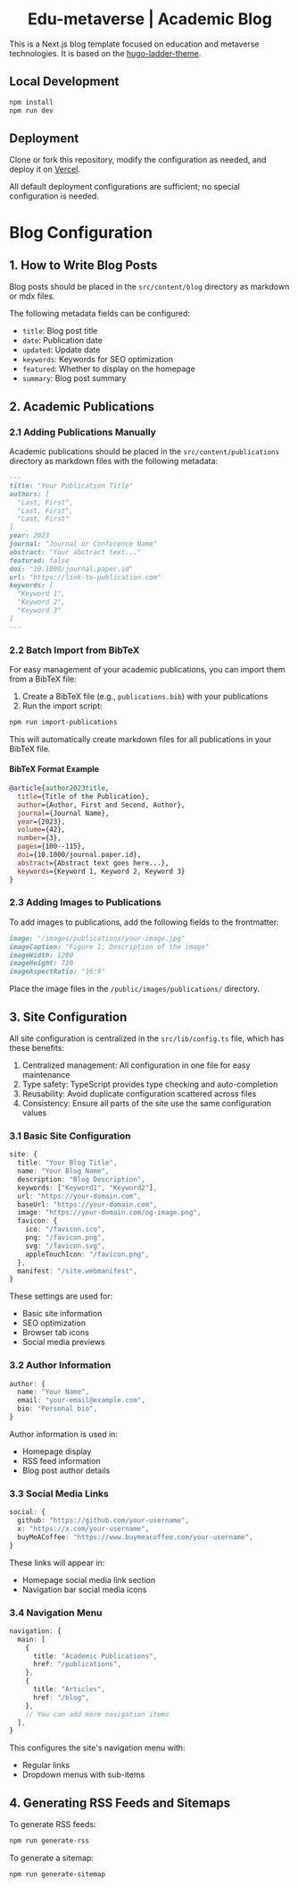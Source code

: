 <h1 align=center>Edu-metaverse | Academic Blog</h1>

This is a Next.js blog template focused on education and metaverse technologies. It is based on the [hugo-ladder-theme](https://github.com/guangzhengli/hugo-theme-ladder).

## Local Development

```bash
npm install
npm run dev
```

## Deployment

Clone or fork this repository, modify the configuration as needed, and deploy it on [Vercel](https://vercel.com).

All default deployment configurations are sufficient; no special configuration is needed.

# Blog Configuration

## 1. How to Write Blog Posts

Blog posts should be placed in the `src/content/blog` directory as markdown or mdx files.

The following metadata fields can be configured:

- `title`: Blog post title
- `date`: Publication date
- `updated`: Update date
- `keywords`: Keywords for SEO optimization
- `featured`: Whether to display on the homepage
- `summary`: Blog post summary

## 2. Academic Publications

### 2.1 Adding Publications Manually

Academic publications should be placed in the `src/content/publications` directory as markdown files with the following metadata:

```markdown
---
title: "Your Publication Title"
authors: [
  "Last, First",
  "Last, First",
  "Last, First"
]
year: 2023
journal: "Journal or Conference Name"
abstract: "Your abstract text..."
featured: false
doi: "10.1000/journal.paper.id"
url: "https://link-to-publication.com"
keywords: [
  "Keyword 1",
  "Keyword 2", 
  "Keyword 3"
]
---
```

### 2.2 Batch Import from BibTeX

For easy management of your academic publications, you can import them from a BibTeX file:

1. Create a BibTeX file (e.g., `publications.bib`) with your publications
2. Run the import script:

```bash
npm run import-publications
```

This will automatically create markdown files for all publications in your BibTeX file.

#### BibTeX Format Example

```bibtex
@article{author2023title,
  title={Title of the Publication},
  author={Author, First and Second, Author},
  journal={Journal Name},
  year={2023},
  volume={42},
  number={3},
  pages={100--115},
  doi={10.1000/journal.paper.id},
  abstract={Abstract text goes here...},
  keywords={Keyword 1, Keyword 2, Keyword 3}
}
```

### 2.3 Adding Images to Publications

To add images to publications, add the following fields to the frontmatter:

```markdown
image: "/images/publications/your-image.jpg"
imageCaption: "Figure 1: Description of the image"
imageWidth: 1280
imageHeight: 720
imageAspectRatio: "16:9"
```

Place the image files in the `/public/images/publications/` directory.

## 3. Site Configuration

All site configuration is centralized in the `src/lib/config.ts` file, which has these benefits:

1. Centralized management: All configuration in one file for easy maintenance
2. Type safety: TypeScript provides type checking and auto-completion
3. Reusability: Avoid duplicate configuration scattered across files
4. Consistency: Ensure all parts of the site use the same configuration values

### 3.1 Basic Site Configuration

```typescript
site: {
  title: "Your Blog Title",
  name: "Your Blog Name",
  description: "Blog Description",
  keywords: ["Keyword1", "Keyword2"],
  url: "https://your-domain.com",
  baseUrl: "https://your-domain.com",
  image: "https://your-domain.com/og-image.png",
  favicon: {
    ico: "/favicon.ico",
    png: "/favicon.png",
    svg: "/favicon.svg",
    appleTouchIcon: "/favicon.png",
  },
  manifest: "/site.webmanifest",
}
```

These settings are used for:
- Basic site information
- SEO optimization
- Browser tab icons
- Social media previews

### 3.2 Author Information

```typescript
author: {
  name: "Your Name",
  email: "your-email@example.com",
  bio: "Personal bio",
}
```

Author information is used in:
- Homepage display
- RSS feed information
- Blog post author details

### 3.3 Social Media Links

```typescript
social: {
  github: "https://github.com/your-username",
  x: "https://x.com/your-username",
  buyMeACoffee: "https://www.buymeacoffee.com/your-username",
}
```

These links will appear in:
- Homepage social media link section
- Navigation bar social media icons

### 3.4 Navigation Menu

```typescript
navigation: {
  main: [
    { 
      title: "Academic Publications", 
      href: "/publications",
    },
    { 
      title: "Articles", 
      href: "/blog",
    },
    // You can add more navigation items
  ],
}
```

This configures the site's navigation menu with:
- Regular links
- Dropdown menus with sub-items

## 4. Generating RSS Feeds and Sitemaps

To generate RSS feeds:

```bash
npm run generate-rss
```

To generate a sitemap:

```bash
npm run generate-sitemap
```
